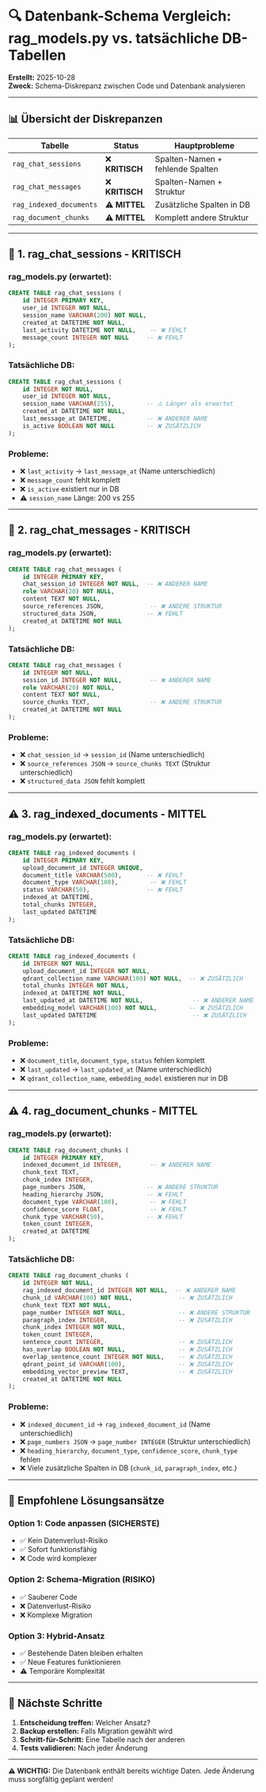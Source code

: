 # 🔍 Datenbank-Schema Vergleich: rag_models.py vs. tatsächliche DB-Tabellen

**Erstellt:** 2025-10-28  
**Zweck:** Schema-Diskrepanz zwischen Code und Datenbank analysieren

---

## 📊 **Übersicht der Diskrepanzen**

| Tabelle | Status | Hauptprobleme |
|---------|--------|---------------|
| `rag_chat_sessions` | ❌ **KRITISCH** | Spalten-Namen + fehlende Spalten |
| `rag_chat_messages` | ❌ **KRITISCH** | Spalten-Namen + Struktur |
| `rag_indexed_documents` | ⚠️ **MITTEL** | Zusätzliche Spalten in DB |
| `rag_document_chunks` | ⚠️ **MITTEL** | Komplett andere Struktur |

---

## 🚨 **1. rag_chat_sessions - KRITISCH**

### **rag_models.py (erwartet):**
```sql
CREATE TABLE rag_chat_sessions (
    id INTEGER PRIMARY KEY,
    user_id INTEGER NOT NULL,
    session_name VARCHAR(200) NOT NULL,
    created_at DATETIME NOT NULL,
    last_activity DATETIME NOT NULL,    -- ❌ FEHLT
    message_count INTEGER NOT NULL     -- ❌ FEHLT
);
```

### **Tatsächliche DB:**
```sql
CREATE TABLE rag_chat_sessions (
    id INTEGER NOT NULL,
    user_id INTEGER NOT NULL,
    session_name VARCHAR(255),         -- ⚠️ Länger als erwartet
    created_at DATETIME NOT NULL,
    last_message_at DATETIME,          -- ❌ ANDERER NAME
    is_active BOOLEAN NOT NULL         -- ❌ ZUSÄTZLICH
);
```

### **Probleme:**
- ❌ `last_activity` → `last_message_at` (Name unterschiedlich)
- ❌ `message_count` fehlt komplett
- ❌ `is_active` existiert nur in DB
- ⚠️ `session_name` Länge: 200 vs 255

---

## 🚨 **2. rag_chat_messages - KRITISCH**

### **rag_models.py (erwartet):**
```sql
CREATE TABLE rag_chat_messages (
    id INTEGER PRIMARY KEY,
    chat_session_id INTEGER NOT NULL,  -- ❌ ANDERER NAME
    role VARCHAR(20) NOT NULL,
    content TEXT NOT NULL,
    source_references JSON,             -- ❌ ANDERE STRUKTUR
    structured_data JSON,              -- ❌ FEHLT
    created_at DATETIME NOT NULL
);
```

### **Tatsächliche DB:**
```sql
CREATE TABLE rag_chat_messages (
    id INTEGER NOT NULL,
    session_id INTEGER NOT NULL,        -- ❌ ANDERER NAME
    role VARCHAR(20) NOT NULL,
    content TEXT NOT NULL,
    source_chunks TEXT,                 -- ❌ ANDERE STRUKTUR
    created_at DATETIME NOT NULL
);
```

### **Probleme:**
- ❌ `chat_session_id` → `session_id` (Name unterschiedlich)
- ❌ `source_references JSON` → `source_chunks TEXT` (Struktur unterschiedlich)
- ❌ `structured_data JSON` fehlt komplett

---

## ⚠️ **3. rag_indexed_documents - MITTEL**

### **rag_models.py (erwartet):**
```sql
CREATE TABLE rag_indexed_documents (
    id INTEGER PRIMARY KEY,
    upload_document_id INTEGER UNIQUE,
    document_title VARCHAR(500),       -- ❌ FEHLT
    document_type VARCHAR(100),         -- ❌ FEHLT
    status VARCHAR(50),                -- ❌ FEHLT
    indexed_at DATETIME,
    total_chunks INTEGER,
    last_updated DATETIME
);
```

### **Tatsächliche DB:**
```sql
CREATE TABLE rag_indexed_documents (
    id INTEGER NOT NULL,
    upload_document_id INTEGER NOT NULL,
    qdrant_collection_name VARCHAR(100) NOT NULL,  -- ❌ ZUSÄTZLICH
    total_chunks INTEGER NOT NULL,
    indexed_at DATETIME NOT NULL,
    last_updated_at DATETIME NOT NULL,              -- ❌ ANDERER NAME
    embedding_model VARCHAR(100) NOT NULL,         -- ❌ ZUSÄTZLICH
    last_updated DATETIME                           -- ❌ ZUSÄTZLICH
);
```

### **Probleme:**
- ❌ `document_title`, `document_type`, `status` fehlen komplett
- ❌ `last_updated` → `last_updated_at` (Name unterschiedlich)
- ❌ `qdrant_collection_name`, `embedding_model` existieren nur in DB

---

## ⚠️ **4. rag_document_chunks - MITTEL**

### **rag_models.py (erwartet):**
```sql
CREATE TABLE rag_document_chunks (
    id INTEGER PRIMARY KEY,
    indexed_document_id INTEGER,        -- ❌ ANDERER NAME
    chunk_text TEXT,
    chunk_index INTEGER,
    page_numbers JSON,                 -- ❌ ANDERE STRUKTUR
    heading_hierarchy JSON,            -- ❌ FEHLT
    document_type VARCHAR(100),         -- ❌ FEHLT
    confidence_score FLOAT,             -- ❌ FEHLT
    chunk_type VARCHAR(50),            -- ❌ FEHLT
    token_count INTEGER,
    created_at DATETIME
);
```

### **Tatsächliche DB:**
```sql
CREATE TABLE rag_document_chunks (
    id INTEGER NOT NULL,
    rag_indexed_document_id INTEGER NOT NULL,  -- ❌ ANDERER NAME
    chunk_id VARCHAR(100) NOT NULL,             -- ❌ ZUSÄTZLICH
    chunk_text TEXT NOT NULL,
    page_number INTEGER NOT NULL,               -- ❌ ANDERE STRUKTUR
    paragraph_index INTEGER,                    -- ❌ ZUSÄTZLICH
    chunk_index INTEGER NOT NULL,
    token_count INTEGER,
    sentence_count INTEGER,                     -- ❌ ZUSÄTZLICH
    has_overlap BOOLEAN NOT NULL,               -- ❌ ZUSÄTZLICH
    overlap_sentence_count INTEGER NOT NULL,    -- ❌ ZUSÄTZLICH
    qdrant_point_id VARCHAR(100),               -- ❌ ZUSÄTZLICH
    embedding_vector_preview TEXT,              -- ❌ ZUSÄTZLICH
    created_at DATETIME NOT NULL
);
```

### **Probleme:**
- ❌ `indexed_document_id` → `rag_indexed_document_id` (Name unterschiedlich)
- ❌ `page_numbers JSON` → `page_number INTEGER` (Struktur unterschiedlich)
- ❌ `heading_hierarchy`, `document_type`, `confidence_score`, `chunk_type` fehlen
- ❌ Viele zusätzliche Spalten in DB (`chunk_id`, `paragraph_index`, etc.)

---

## 🎯 **Empfohlene Lösungsansätze**

### **Option 1: Code anpassen (SICHERSTE)**
- ✅ Kein Datenverlust-Risiko
- ✅ Sofort funktionsfähig
- ❌ Code wird komplexer

### **Option 2: Schema-Migration (RISIKO)**
- ✅ Sauberer Code
- ❌ Datenverlust-Risiko
- ❌ Komplexe Migration

### **Option 3: Hybrid-Ansatz**
- ✅ Bestehende Daten bleiben erhalten
- ✅ Neue Features funktionieren
- ⚠️ Temporäre Komplexität

---

## 🚀 **Nächste Schritte**

1. **Entscheidung treffen:** Welcher Ansatz?
2. **Backup erstellen:** Falls Migration gewählt wird
3. **Schritt-für-Schritt:** Eine Tabelle nach der anderen
4. **Tests validieren:** Nach jeder Änderung

---

**⚠️ WICHTIG:** Die Datenbank enthält bereits wichtige Daten. Jede Änderung muss sorgfältig geplant werden!
